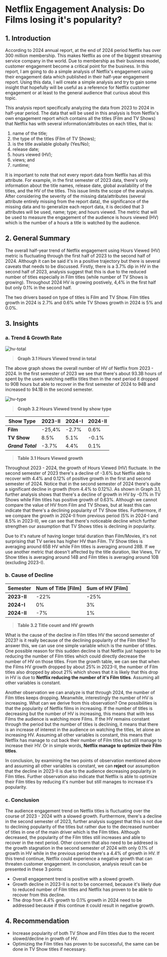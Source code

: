 # Netflix Engagement Analysis: Do Films losing it's popularity?
## 1. Introduction
According to 2024 annual report, at the end of 2024 period Netflix has over 300 million membership. This makes Netflix as one of the biggest streaming service company in the world. Due to membership as their business model, customer engagement become a critical point for the business. In this report, I am going to do a simple analysis of Netflix's engagement using their engagement data which published in their half-year engagement report. Using this data, I will create a simple analysis and try to gain some insight that hopefully will be useful as a reference for Netflix customer engagement or at least to the general audience that curious about this topic.

This analysis report specifically analyzing the data from 2023 to 2024 in half-year period. The data that will be used in this analysis is from Netflix's own engagement report which contains all the titles (Film and TV Shows) that Netflix has with several information/attributes on each titles, that is: 
1. name of the title;
2. the type of the titles (Film of TV Shows); 
3. is the title available globally (Yes/No); 
4. release date;
5. hours viewed (HV);
6. views; and
7. runtime;

It is important to note that not every report data from Netflix has all this attribute. For example, in the first semester of 2023 data, there's only information about the title names, release date, global availability of the titles, and the HV of the titles. This issue limits the scope of the analysis. After considering the severity of the missing data/attributes (several attribute entirely missing from the report data), the significance of the missing data and to generalize each report data, it is decided that 3 attributes will be used, name; type; and hours viewed. The metric that will be used to measure the engagement of the audience is hours viewed (HV) which is the number of a hours a title is watched by the audience. 


## 2. General Summary
The overall half-year trend of Netflix engagement using Hours Viewed (HV) metric is fluctuating through the first half of 2023 to the second half of 2024. Although it can be said it's in a positive trajectory but there is several caveats that needs to be discussed. Firstly, there is a 3.7% dip in HV in the second half of 2023, analysis suggest that this is due to the reduced number of titles especially in Film titles (while number of TV Shows is growing). Throughout 2024 HV is growing postively, 4,4% in the first half but only 0.1% in the second half. 

The two drivers based on type of titles is Film and TV Show. Film titles growth in 2024 is 2.7% and 0.6% while  TV Shows growth in 2024 is 5% and 0.0%.

## 3. Insights
### a. Trend & Growth Rate
![hv-total](https://github.com/user-attachments/assets/fe5f696e-dad8-4e84-a395-3a32027e41d8) 
> **Graph 3.1 Hours Viewed trend in total**


The above graph shows the overall number of HV of Netflix from 2023 - 2024. In the first semester of 2023 we see that there's about 93.3B hours of spent by the users watching netflix titles then in the next period it dropped to 90B hours but able to recover in the first semester of 2024 to 94B and increased to 94.1B in the second semester.

![hv-type](https://github.com/user-attachments/assets/d6554dc0-aa5a-44c0-adb4-0b9cb85655ad) 
> **Graph 3.2 Hours Viewed trend by show type**

| Show Type | **2023-II** | **2024-I** | **2024-II** |
|--|--|--|--|
| **Film** | -25,4%  | -2.7%  | 0.6% |
| **TV Show** | 8.5%  | 5.1%  | -0.1% |
| **_Grand Total_** | -3.7%  | 4.4%  | 0.1% |
> **Table 3.1 Hours Viewed growth**

Throughout 2023 - 2024, the growth of Hours Viewed (HV) fluctuate. In the second semester of 2023 there's a decline of -3.6%  but Netflix able to recover with 4.4% and 0.12% of positive growth in the first and second semester of 2024. Notice that in the second semester of 2024 there's quite a significant decline in growth (from 4.4% to 0.12%). As shown in Graph 3.1, further analysis shows that there's a decline of growth in HV by -0.1% in TV Shows while Film titles has positive growth of 0.63%. Although we cannot compare the value of HV from Film and TV Shows, but at least this can indicate that there's a declining popularity of TV Show titles. Furthermore, if we compare the growth in 2024-II from previous period (5% in 2024-I and 8.5% in 2023-II), we can see that there's noticeable decline which further strengthen our assumption that TV Shows titles is declining in popularity.

Due to it's nature of having longer total duration than Film/Movies, it's not surprising that TV series has higher HV than Film. TV Show titles is averaging around 65B HV while Film titles is averaging around 28B. If we use another metric that doesn't affected by the title duration, like Views, TV Show titles is averaging around 14B and Film titles is averaging around 10B (excluding 2023-I).



### b. Cause of Decline
| Semester | Num of Title  [Film] | Sum of HV [Film] |  
|--|--|--|
| **2023-II** | -22%  | -25%  |
| **2024-I** | 0%  | 3%  |
| **2024-II** | -7%  | 1% |
> **Table 3.2 Title count and HV growth**

What is the cause of the decline in Film titles HV the second semester of 2023? is it really because of the declining popularity of the Film titles? To answer this, we can use one simple variable which is the number of titles. One possible reason for this sudden decline is that Netflix just happen to be reducing the number of Film titles which could directly decrease the number of HV on those titles. From the growth table, we can see that when the Films HV growth dropped by about 25% in 2023-II, the number of Film titles also dropped by about 21% which shows that it is likely that this drop in HV is due to **Netflix reducing the number of it's Film titles**. Assuming all other variables is constant.

Another observation we can analyze is that through 2024, the number of Film titles keeps dropping. Meanwhile, interestingly the number of HV is increasing. What can we derive from this observation? One possibilities is that the popularity of Netflix films in increasing. If the number of titles is decreasing but the number of HV is increasing, this means that with less Films the audience is watching more Films. If the HV remains constant through the period but the number of titles is declining, it means that there is an increase of interest in the audience on watching the titles, let alone an increasing HV. Assuming all other variables is constant, this means that Netflix has manage to cut back their number of Film titles but still manage to increase their HV. Or in simple words, **Netflix manage to optimize their Film titles**.

In conclusion, by examining the two points of observation mentioned above and assuming all other variables is constant, we can **reject** our assumption that the decline in 2023-II is due to the audience decreasing popularity in Film titles. Further observation also indicate that Netflix is able to optimize their Film titles by reducing it's number but still manages to increase it's popularity.

### c. Conclusion
The audience engagement trend on Netflix titles is fluctuating over the course of 2023 - 2024 with a slowed growth. Furthermore, there's a decline in the second semester of 2023, further analysis suggest that this is not due to declining popularity of the titles but rather due to the decreased number of titles in one of the main driver which is the Film titles. Although decreased, the popularity of the Film titles still increases and able to recover in the next period. Other concern that also need to be addresed is the growth stagnation in the second semester of 2024 with only 0.1% of growth in HV while in the previous period there's a 4.4% of growth in HV. If this trend continue, Netflix could experience a negative growth that can threaten customer engagement. In conclusion, analysis result can be presented in these 3 points:
 - Overall engagement trend is positive with a slowed growth.
 - Growth decline in 2023-II is not to be concerned, because it's likely due to reduced number of Film titles and Netflix has proven to be able to recover from this decline.
 - The drop from 4.4% growth to 0.1% growth in 2024 need to be addressed because if this continue it could result in negative growth.

## 4. Recommendation

 - Increase popularity of both TV Show and Film titles due to the recent slowed/decline in growth of HV.
 - Optimizing the Film titles has proven to be successful, the same can be done in TV Show titles if necessary.


